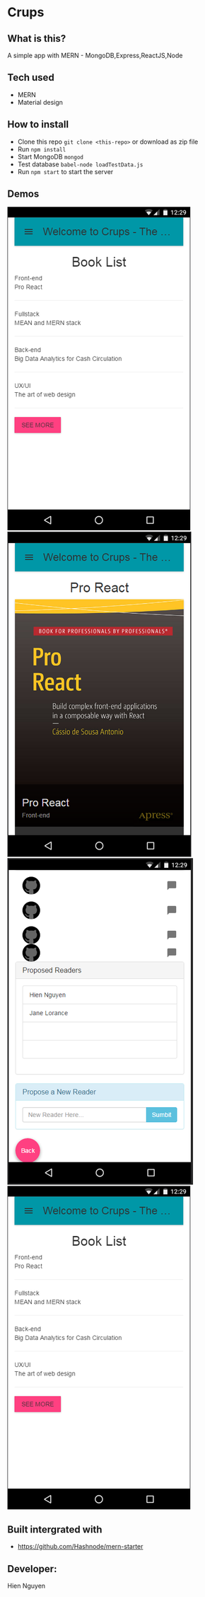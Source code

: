 # Crups

## What is this?
A simple app with MERN - MongoDB,Express,ReactJS,Node

## Tech used
+ MERN
+ Material design

## How to install
+ Clone this repo `git clone <this-repo>` or download as zip file
+ Run `npm install` 
+ Start MongoDB `mongod`
+ Test database `babel-node loadTestData.js`
+ Run `npm start` to start the server 





## Demos
<img src="dev_process/cap1.PNG">
<img src="dev_process/cap2.PNG">
<img src="dev_process/cap3.PNG">
<img src="dev_process/cap1.PNG">

## Built intergrated with 
+ https://github.com/Hashnode/mern-starter

## Developer:
Hien Nguyen
